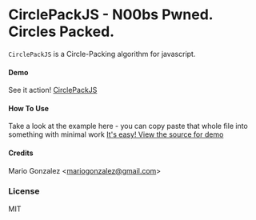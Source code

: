 CirclePackJS - N00bs Pwned. Circles Packed.
============
`CirclePackJS` is a Circle-Packing algorithm for javascript.

#### Demo
See it action! [CirclePackJS](http://onedayitwillmake.com/CirclePackJS)

#### How To Use
Take a look at the example here - you can copy paste that whole file into something with minimal work
[It's easy! View the source for demo](https://github.com/onedayitwillmake/CirclePackingJS/blob/master/js-module/web/js/main.js)

#### Credits
Mario Gonzalez &lt;mariogonzalez@gmail.com&gt;

### License
MIT